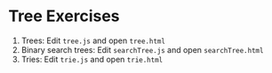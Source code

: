 # Tree Exercises

1. Trees: Edit `tree.js` and open `tree.html`
1. Binary search trees: Edit `searchTree.js` and open `searchTree.html`
1. Tries: Edit `trie.js` and open `trie.html`
